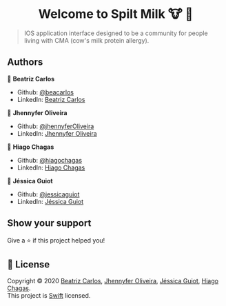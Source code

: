 
<h1 align="center">Welcome to Spilt Milk 🐮 👋</h1>

> IOS application interface designed to be a community for people living with CMA (cow's milk protein allergy).

## Authors

 👤 **Beatriz Carlos**

* Github: [@beacarlos](https://github.com/beacarlos)
* LinkedIn: [Beatriz Carlos](https://www.linkedin.com/in/beatriz-carlos-936a07192/)

 👤 **Jhennyfer Oliveira**
* Github: [@jhennyferOliveira](https://github.com/jhennyferOliveira)
* LinkedIn: [Jhennyfer Oliveira](https://www.linkedin.com/in/jhennyfer-oliveira-35452a1a7/)

 👤 **Hiago Chagas**
* Github: [@hiagochagas](https://github.com/hiagochagas)
* LinkedIn: [Hiago Chagas](https://www.linkedin.com/in/hiago-chagas)

 👤 **Jéssica Guiot**

* Github: [@jessicaguiot](https://github.com/jessicaguiot)
* LinkedIn: [Jéssica Guiot](https://www.linkedin.com/in/jéssica-guiot-araújo-40644b198)


## Show your support

Give a ⭐️ if this project helped you!

## 📝 License

Copyright © 2020 [Beatriz Carlos](https://github.com/beacarlos), [Jhennyfer Oliveira](https://github.com/jhennyferOliveira), [Jéssica Guiot](https://github.com/jessicaguiot), [Hiago Chagas](https://github.com/hiagochagas).<br />
This project is [Swift](https://github.com/beacarlos/Spilt-Milk) licensed.
